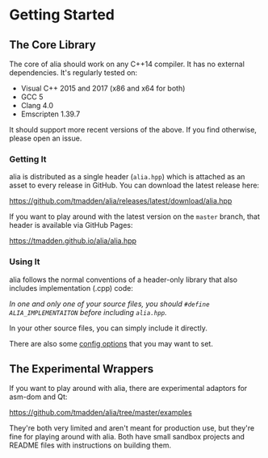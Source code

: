 Getting Started
===============

The Core Library
----------------

The core of alia should work on any C++14 compiler. It has no external
dependencies. It's regularly tested on:

- Visual C++ 2015 and 2017 (x86 and x64 for both)
- GCC 5
- Clang 4.0
- Emscripten 1.39.7

It should support more recent versions of the above. If you find otherwise,
please open an issue.

### Getting It

alia is distributed as a single header (`alia.hpp`) which is attached as an
asset to every release in GitHub. You can download the latest release here:

https://github.com/tmadden/alia/releases/latest/download/alia.hpp

If you want to play around with the latest version on the `master` branch, that
header is available via GitHub Pages:

https://tmadden.github.io/alia/alia.hpp

### Using It

alia follows the normal conventions of a header-only library that also includes
implementation (.cpp) code:

*In one and only one of your source files, you should `#define
ALIA_IMPLEMENTAITON` before including `alia.hpp`.*

In your other source files, you can simply include it directly.

There are also some [config options](configuration.md) that you may want to set.

The Experimental Wrappers
-------------------------

If you want to play around with alia, there are experimental adaptors for
asm-dom and Qt:

https://github.com/tmadden/alia/tree/master/examples

They're both very limited and aren't meant for production use, but they're fine
for playing around with alia. Both have small sandbox projects and README files
with instructions on building them.
